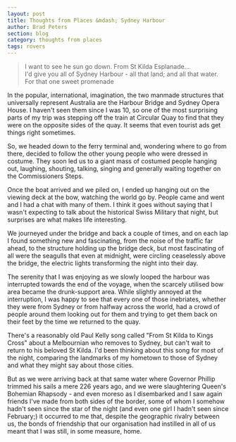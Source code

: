 ```yaml
---
layout: post
title: Thoughts from Places &mdash; Sydney Harbour
author: Brad Peters
section: blog
category: thoughts from places
tags: rovers
---
```


>I want to see he sun go down.
>From St Kilda Esplanade...  
>I'd give you all of Sydney Harbour - all that land; and all that water.  
>For that one sweet promenade

In the popular, international, imagination, the two manmade structures that universally represent Australia are the Harbour Bridge and Sydney Opera House. I haven't seen them since I was 10, so one of the most surprising parts of my trip was stepping off the train at Circular Quay to find that they were on the opposite sides of the quay. It seems that even tourist ads get things right sometimes.

<!--more-->

So, we headed down to the ferry terminal and, wondering where to go from there, decided to follow the other young people who were dressed in costume. They soon led us to a giant mass of costumed people hanging out, laughing, shouting, talking, singing and generally waiting together on the Commissioners Steps.

Once the boat arrived and we piled on, I ended up hanging out on the viewing deck at the bow, watching the world go by. People came and went and I had a chat with many of them. I think it goes without saying that I wasn't expecting to talk about the historical Swiss Military that night, but surprises are what makes life interesting.

We journeyed under the bridge and back a couple of times, and on each lap I found something new and fascinating, from the noise of the traffic far ahead, to the structure holding up the bridge deck, but most fascinating of all were the seagulls that even at midnight, were circling ceaselessly above the bridge, the electric lights transforming the night into their day.

The serenity that I was enjoying as we slowly looped the harbour was interrupted towards the end of the voyage, when the scarcely utilised bow area became the drunk-support area. While slightly annoyed at the interruption, I was happy to see that every one of those inebriates, whether they were from Sydney or from halfway across the world, had a crowd of people around them looking out for them and trying to get them back on their feet by the time we returned to the quay.

There's a reasonably old Paul Kelly song called "From St Kilda to Kings Cross" about a Melbournian who removes to Sydney, but can't wait to return to his beloved St Kilda. I'd been thinking about this song for most of the night, comparing the landmarks of my hometown to those of Sydney and what they might say about those cities.

But as we were arriving back at that same water where Governor Phillip trimmed his sails a mere 226 years ago, and we were slaughtering Queen's Bohemian Rhapsody - and even moreso as I disembarked and I saw again friends I've made from both sides of the border, some of whom I somehow hadn't seen since the star of the night (and even one girl I hadn't seen since February;) it occurred to me that, despite the geographic rivalry between us, the bonds of friendship that our organisation had instilled in all of us meant that I was still, in some measure, home.